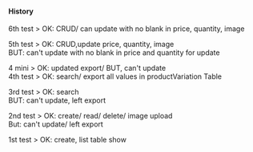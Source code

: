#### History

6th test > OK: CRUD/ can update with no blank in price, quantity, image  

5th test > OK: CRUD,update price, quantity, image  
BUT: can't update with no blank in price and quantity for update

4 mini > OK: updated export/ BUT, can't update  
4th test > OK: search/ export all values in productVariation Table

3rd test > OK: search  
BUT: can't update, left export

2nd test > OK: create/ read/ delete/ image upload  
But: can't update/ left export

1st test > OK: create, list table show